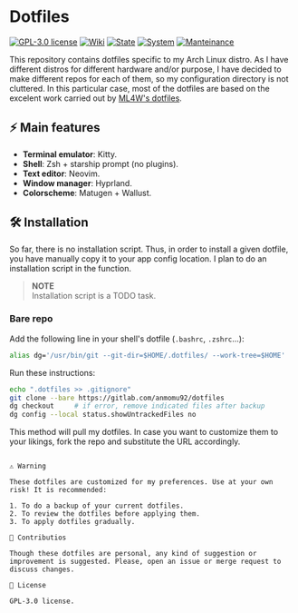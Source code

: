 # Dotfiles

[![GPL-3.0 license](https://img.shields.io/badge/License-GPLv3-blue.svg)](LICENSE)
[![Wiki](https://img.shields.io/badge/📖-Wiki-8CA1AF)](https://gitlab.com/anmomu92/dotfiles/-/wikis/home)
[![State](https://img.shields.io/badge/estado-activo-brightgreen)]()
[![System](https://img.shields.io/badge/🖥️-Linux/macOS-999999)]()
[![Manteinance](https://img.shields.io/badge/👤-anmomu92-yellow)]()

This repository contains dotfiles specific to my Arch Linux distro. As I have different distros for different hardware and/or purpose, I have decided to make different repos for each of them, so my configuration directory is not cluttered. In this particular case, most of the dotfiles are based on the excelent work carried out by [ML4W's dotfiles](https://github.com/mylinuxforwork/dotfiles).

## ⚡ Main features

- **Terminal emulator**: Kitty. 
- **Shell**: Zsh + starship prompt (no plugins).
- **Text editor**: Neovim.
- **Window manager**: Hyprland.
- **Colorscheme**: Matugen + Wallust.

## 🛠️ Installation

So far, there is no installation script. Thus, in order to install a given dotfile, you have manually copy it to your app config location. I plan to do an installation script in the function.

> **NOTE**  
> Installation script is a TODO task.

### Bare repo
Add the following line in your shell's dotfile (`.bashrc`, `.zshrc`...):

```bash
alias dg='/usr/bin/git --git-dir=$HOME/.dotfiles/ --work-tree=$HOME'
```

Run these instructions:

```bash
echo ".dotfiles >> .gitignore"
git clone --bare https://gitlab.com/anmomu92/dotfiles
dg checkout     # if error, remove indicated files after backup
dg config --local status.showUntrackedFiles no
```

This method will pull my dotfiles. In case you want to customize them to your likings, fork the repo and substitute the URL accordingly.


```

⚠️ Warning 

These dotfiles are customized for my preferences. Use at your own risk! It is recommended:

1. To do a backup of your current dotfiles.
2. To review the dotfiles before applying them.
3. To apply dotfiles gradually.

🤝 Contributios

Though these dotfiles are personal, any kind of suggestion or improvement is suggested. Please, open an issue or merge request to discuss changes.

📜 License

GPL-3.0 license.

